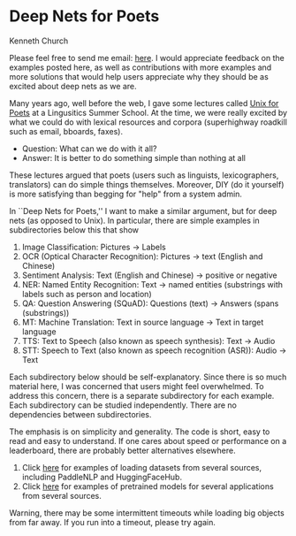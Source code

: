 # Deep Nets for Poets

Kenneth Church
<p>

Please feel free to send me email: <a
href="mailto:kenneth.ward.church@gmail.com?subject=Deep_Nets_for_Poets">here</a>.
I would appreciate feedback on the examples posted here, as well as
contributions with more examples and more solutions that would help
users appreciate why they should be as excited about deep nets as we
are.

<p>
Many years ago, well before the web, I gave some lectures called
<a
href="https://web.stanford.edu/class/cs124/kwc-unix-for-poets.pdf">Unix
for Poets</a> at
a Lingusitics Summer School.  At the time, we were really excited by what we could
do with lexical resources and corpora (superhighway roadkill such as
email, bboards, faxes).

<ul>
<li> Question: What can we do with it all?</li>
<li> Answer: It is better to do something simple than nothing at all</li>
</ul>

These lectures argued that poets (users such as linguists,
lexicographers, translators) can do simple things themselves.
Moreover, DIY (do it yourself) is more satisfying than begging for
"help" from a system admin.

<p>

In ``Deep Nets for Poets,'' I want to make a similar argument,
but for deep nets (as opposed to Unix).  In particular, there are simple
examples in subdirectories below this that show

<ol>
<li>Image Classification: Pictures &#8594; Labels </li>
<li>OCR (Optical Character Recognition): Pictures &#8594; text (English and Chinese)</li>
<li>Sentiment Analysis: Text (English and Chinese) &#8594; positive or negative</li>
<li>NER: Named Entity Recognition: Text &#8594; named entities (substrings with labels such as person and location)</li>
<li>QA: Question Answering (SQuAD): Questions (text) &#8594; Answers (spans (substrings))</li>
<li>MT: Machine Translation: Text in source language &#8594; Text in target language</li>
<li>TTS: Text to Speech (also known as speech synthesis): Text &#8594; Audio </li>
<li>STT: Speech to Text (also known as speech recognition (ASR)): Audio &#8594; Text</li>
</ol>

Each subdirectory below should be self-explanatory.  Since there is so
much material here, I was concerned that users might feel overwhelmed.
To address this concern, there is a separate subdirectory for each
example.  Each subdirectory can be studied independently.  There are
no dependencies between subdirectories.

<p>

The emphasis is on simplicity and generality.  The code is short, easy
to read and easy to understand.  If one cares about speed or
performance on a leaderboard, there are probably better alternatives
elsewhere.

<p>

<ol>
<li> Click <a href="datasets">here</a> for examples of loading datasets from several sources, including PaddleNLP and HuggingFaceHub.</li>
<li> Click <a href="pretrained/examples">here</a> for examples of pretrained models for several applications from several sources.</li>
</ol>


Warning, there may be some intermittent timeouts while loading big
objects from far away.  If you run into a timeout, please try again.
